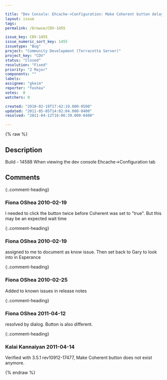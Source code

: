 ```yaml
---

title: "Dev Console: Ehcache->Configuration: Make Coherent button delay in making coherent \"true\""
layout: issue
tags: 
permalink: /browse/CDV-1455

issue_key: CDV-1455
issue_numeric_sort_key: 1455
issuetype: "Bug"
project: "Community Development (Terracotta Server)"
project_key: "CDV"
status: "Closed"
resolution: "Fixed"
priority: "2 Major"
components: ""
labels: 
assignee: "gkeim"
reporter: "foshea"
votes:  0
watchers: 0

created: "2010-02-19T17:42:19.000-0500"
updated: "2011-05-05T14:02:04.000-0400"
resolved: "2011-04-12T16:06:39.000-0400"

---
```




{% raw %}



## Description

<div markdown="1" class="description">

Build - 14588 
When viewing the dev console 
Ehcache->Configuration tab


</div>

## Comments


{:.comment-heading}
### **Fiona OShea** <span class="date">2010-02-19</span>

<div markdown="1" class="comment">

I needed to click the button twice before Coherent was set to "true". But this may be an expected wait time

</div>


{:.comment-heading}
### **Fiona OShea** <span class="date">2010-02-19</span>

<div markdown="1" class="comment">

assigned to me to document as know issue. Then set back to Gary to look into
 in Esperance

</div>


{:.comment-heading}
### **Fiona OShea** <span class="date">2010-02-25</span>

<div markdown="1" class="comment">

Added to known issues in release notes

</div>


{:.comment-heading}
### **Fiona OShea** <span class="date">2011-04-12</span>

<div markdown="1" class="comment">

resolved by dialog. Button is also different.

</div>


{:.comment-heading}
### **Kalai Kannaiyan** <span class="date">2011-04-14</span>

<div markdown="1" class="comment">

Verified with 3.5.1 rev10912-17477, Make Coherent button does not exist anymore.

</div>



{% endraw %}
